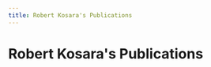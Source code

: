 ```yaml
---
title: Robert Kosara's Publications
---
```

<script setup>
    import papers from '../papers.json';

    function year(key) {
        return key.split(':')[2].substring(0, 4);
    }

    let yearly = [];
    let currentYear = {year: year(papers[0]._key), papers: []};
    yearly.push(currentYear);
    for (let p of papers) {
        if (year(p._key) !== currentYear.year) {
            currentYear = {year: year(p._key), papers: []};
            yearly.push(currentYear);
        }
        currentYear.papers.push(p);
    }

</script>

# Robert Kosara's Publications

<template v-for="year of yearly">
    <h2>{{ year.year }}</h2>
        <ul>
            <li v-for="p of year.papers">
                <Paper :bib="p" :list=true />
            </li>
        </ul>
</template>

